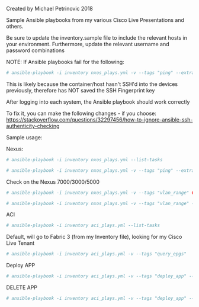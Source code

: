 Created by Michael Petrinovic 2018

Sample Ansible playbooks from my various Cisco Live Presentations and others.

Be sure to update the inventory.sample file to include the relevant hosts in your environment. Furthermore, update the relevant username and password combinations


NOTE:
If Ansible playbooks fail for the following:

```YAML
# ansible-playbook -i inventory nxos_plays.yml -v --tags "ping" --extra-vars "extra_host=10.66.88.1"
```

This is likely because the container/host hasn't SSH'd into the devices previously, therefore has NOT saved the SSH Fingerprint key

After logging into each system, the Ansible playbook should work correctly

To fix it, you can make the following changes - if you choose:
https://stackoverflow.com/questions/32297456/how-to-ignore-ansible-ssh-authenticity-checking


Sample usage:

Nexus:

```YAML
# ansible-playbook -i inventory nxos_plays.yml --list-tasks

# ansible-playbook -i inventory nxos_plays.yml -v --tags "ping" --extra-vars "extra_host=10.66.88.1"
```

Check on the Nexus 7000/3000/5000

```YAML
# ansible-playbook -i inventory nxos_plays.yml -v --tags "vlan_range" ### Default state is 'present' so will ensure existance of the vlan_range

# ansible-playbook -i inventory nxos_plays.yml -v --tags "vlan_range" --extra-vars "state=absent"   ### State absent will delete the vlan_range
```

ACI

```YAML
# ansible-playbook -i inventory aci_plays.yml --list-tasks
```

Default, will go to Fabric 3 (from my Inventory file), looking for my Cisco Live Tenant
```YAML
# ansible-playbook -i inventory aci_plays.yml -v --tags "query_epgs"
```

Deploy APP
```YAML
# ansible-playbook -i inventory aci_plays.yml -v --tags "deploy_app" --extra-vars "group=aci_sim"
```

DELETE APP
```YAML
# ansible-playbook -i inventory aci_plays.yml -v --tags "deploy_app" --extra-vars "group=aci_sim" --extra-vars "state=absent"
```
